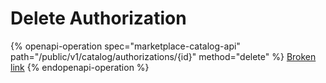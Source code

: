 # Delete Authorization

{% openapi-operation spec="marketplace-catalog-api" path="/public/v1/catalog/authorizations/{id}" method="delete" %}
[Broken link](broken-reference)
{% endopenapi-operation %}
